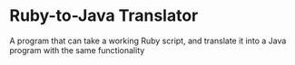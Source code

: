 # Ruby-to-Java Translator
A program that can take a working Ruby script, and translate it into a Java program with the same functionality
